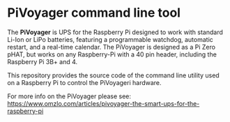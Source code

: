 # PiVoyager command line tool

The **PiVoyager** is UPS for the Raspberry Pi designed to work with standard Li-Ion or LiPo batteries, featuring a programmable watchdog, automatic restart, and a real-time calendar. The PiVoyager is designed as a Pi Zero pHAT, but works on any Raspberry-Pi with a 40 pin header, including the Raspberry Pi 3B+ and 4.

This repository provides the source code of the command line utility used on a Raspberry Pi to control the PiVoyageri hardware.

For more info on the PiVoyager please see:
https://www.omzlo.com/articles/pivoyager-the-smart-ups-for-the-raspberry-pi
